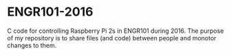 # ENGR101-2016
C code for controlling Raspberry Pi 2s in ENGR101 during 2016.
The purpose of my repository is to share files (and code) between people and monotor changes to them.
